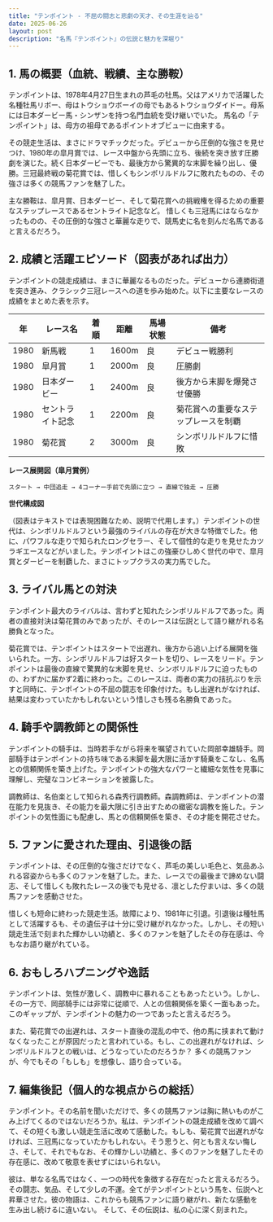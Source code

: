 ```yaml
---
title: "テンポイント - 不屈の闘志と悲劇の天才、その生涯を辿る"
date: 2025-06-26
layout: post
description: "名馬『テンポイント』の伝説と魅力を深堀り"
---
```


## 1. 馬の概要（血統、戦績、主な勝鞍）

テンポイントは、1978年4月27日生まれの芦毛の牡馬。父はアメリカで活躍した名種牡馬リボー、母はトウショウボーイの母でもあるトウショウダイドー。母系には日本ダービー馬・シンザンを持つ名門血統を受け継いでいた。  馬名の「テンポイント」は、母方の祖母であるポイントオブビューに由来する。

その競走生活は、まさにドラマチックだった。デビューから圧倒的な強さを見せつけ、1980年の皐月賞では、レース中盤から先頭に立ち、後続を突き放す圧勝劇を演じた。続く日本ダービーでも、最後方から驚異的な末脚を繰り出し、優勝。三冠最終戦の菊花賞では、惜しくもシンボリルドルフに敗れたものの、その強さは多くの競馬ファンを魅了した。

主な勝鞍は、皐月賞、日本ダービー、そして菊花賞への挑戦権を得るための重要なステップレースであるセントライト記念など。  惜しくも三冠馬にはならなかったものの、その圧倒的な強さと華麗な走りで、競馬史に名を刻んだ名馬であると言えるだろう。


## 2. 成績と活躍エピソード（図表があれば出力）

テンポイントの競走成績は、まさに華麗なるものだった。デビューから連勝街道を突き進み、クラシック三冠レースへの道を歩み始めた。以下に主要なレースの成績をまとめた表を示す。

| 年 | レース名      | 着順 | 距離 | 馬場状態 | 備考                                  |
|---|---------------|-------|-------|-----------|--------------------------------------|
| 1980 | 新馬戦        | 1     | 1600m | 良        | デビュー戦勝利                         |
| 1980 | 皐月賞        | 1     | 2000m | 良        | 圧勝劇                             |
| 1980 | 日本ダービー    | 1     | 2400m | 良        | 後方から末脚を爆発させ優勝             |
| 1980 | セントライト記念 | 1     | 2200m | 良        | 菊花賞への重要なステップレースを制覇 |
| 1980 | 菊花賞        | 2     | 3000m | 良        | シンボリルドルフに惜敗                 |


**レース展開図（皐月賞例）**

```
スタート → 中団追走 → 4コーナー手前で先頭に立つ → 直線で独走 → 圧勝
```

**世代構成図**

（図表はテキストでは表現困難なため、説明で代用します。）テンポイントの世代は、シンボリルドルフという最強のライバルの存在が大きな特徴でした。他に、パワフルな走りで知られたロングセラー、そして個性的な走りを見せたカツラギエースなどがいました。テンポイントはこの強豪ひしめく世代の中で、皐月賞とダービーを制覇した、まさにトップクラスの実力馬でした。


## 3. ライバル馬との対決

テンポイント最大のライバルは、言わずと知れたシンボリルドルフであった。両者の直接対決は菊花賞のみであったが、そのレースは伝説として語り継がれる名勝負となった。

菊花賞では、テンポイントはスタートで出遅れ、後方から追い上げる展開を強いられた。一方、シンボリルドルフは好スタートを切り、レースをリード。テンポイントは最後の直線で驚異的な末脚を見せ、シンボリルドルフに迫ったものの、わずかに届かず2着に終わった。このレースは、両者の実力の拮抗ぶりを示すと同時に、テンポイントの不屈の闘志を印象付けた。もし出遅れがなければ、結果は変わっていたかもしれないという惜しさも残る名勝負であった。


## 4. 騎手や調教師との関係性

テンポイントの騎手は、当時若手ながら将来を嘱望されていた岡部幸雄騎手。岡部騎手はテンポイントの持ち味である末脚を最大限に活かす騎乗をこなし、名馬との信頼関係を築き上げた。テンポイントの強大なパワーと繊細な気性を見事に理解し、完璧なコンビネーションを披露した。

調教師は、名伯楽として知られる森秀行調教師。森調教師は、テンポイントの潜在能力を見抜き、その能力を最大限に引き出すための緻密な調教を施した。テンポイントの気性面にも配慮し、馬との信頼関係を築き、その才能を開花させた。


## 5. ファンに愛された理由、引退後の話

テンポイントは、その圧倒的な強さだけでなく、芦毛の美しい毛色と、気品あふれる容姿からも多くのファンを魅了した。また、レースでの最後まで諦めない闘志、そして惜しくも敗れたレースの後でも見せる、凛とした佇まいは、多くの競馬ファンを感動させた。

惜しくも短命に終わった競走生活。故障により、1981年に引退。引退後は種牡馬として活躍するも、その遺伝子は十分に受け継がれなかった。しかし、その短い競走生活で刻まれた輝かしい功績と、多くのファンを魅了したその存在感は、今もなお語り継がれている。


## 6. おもしろハプニングや逸話

テンポイントは、気性が激しく、調教中に暴れることもあったという。しかし、その一方で、岡部騎手には非常に従順で、人との信頼関係を築く一面もあった。このギャップが、テンポイントの魅力の一つであったと言えるだろう。

また、菊花賞での出遅れは、スタート直後の混乱の中で、他の馬に挟まれて動けなくなったことが原因だったと言われている。もし、この出遅れがなければ、シンボリルドルフとの戦いは、どうなっていたのだろうか？  多くの競馬ファンが、今でもその「もしも」を想像し、語り合っている。


## 7. 編集後記（個人的な視点からの総括）

テンポイント。その名前を聞いただけで、多くの競馬ファンは胸に熱いものがこみ上げてくるのではないだろうか。私は、テンポイントの競走成績を改めて調べて、その短くも激しい競走生活に改めて感動した。もしも、菊花賞で出遅れがなければ、三冠馬になっていたかもしれない。そう思うと、何とも言えない悔しさ、そして、それでもなお、その輝かしい功績と、多くのファンを魅了したその存在感に、改めて敬意を表せずにはいられない。

彼は、単なる名馬ではなく、一つの時代を象徴する存在だったと言えるだろう。その闘志、気品、そして少しの不運。全てがテンポイントという馬を、伝説へと昇華させた。彼の物語は、これからも競馬ファンに語り継がれ、新たな感動を生み出し続けるに違いない。  そして、その伝説は、私の心に深く刻まれた。
